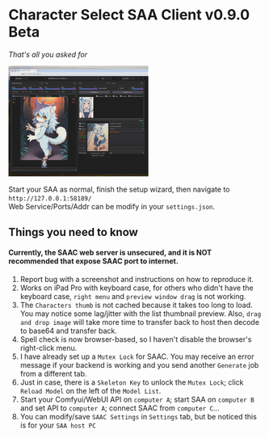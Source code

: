 # Character Select SAA Client v0.9.0 Beta
*That's all you asked for*

<img src="https://github.com/mirabarukaso/character_select_stand_alone_app/blob/main/examples/overall02.png" width=55%>   

Start your SAA as normal, finish the setup wizard, then navigate to `http://127.0.0.1:58189/`     
Web Service/Ports/Addr can be modify in your `settings.json`.    

## Things you need to know
#### Currently, the SAAC web server is unsecured, and it is NOT recommended that expose SAAC port to internet.

1. Report bug with a screenshot and instructions on how to reproduce it.    
2. Works on iPad Pro with keyboard case, for others who didn't have the keyboard case, `right menu` and `preview window drag` is not working.    
3. The `Characters thumb` is not cached because it takes too long to load. You may notice some lag/jitter with the list thumbnail preview. Also, `drag and drop image` will take more time to transfer back to host then decode to base64 and transfer back.        
4. Spell check is now browser-based, so I haven't disable the browser's right-click menu.    
5. I have already set up a `Mutex Lock` for SAAC. You may receive an error message if your backend is working and you send another `Generate` job from a different tab.    
6. Just in case, there is a `Skeleton Key` to unlock the `Mutex Lock`; click `Reload Model` on the left of the `Model List`.    
7. Start your Comfyui/WebUI API on `computer A`; start SAA on `computer B` and set API to `computer A`; connect SAAC from `computer C`...    
8. You can modify/save `SAAC Settings` in `Settings` tab, but be noticed this is for your `SAA host PC`      
